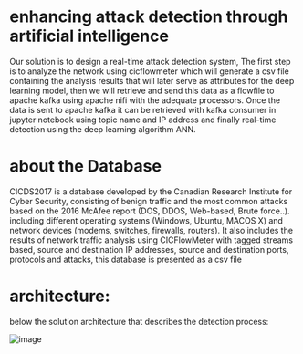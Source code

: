 # enhancing attack detection through artificial intelligence
Our solution is to design a real-time attack detection system, The first step is to analyze the network using cicflowmeter which will generate a csv file containing the analysis results that will later serve as attributes for the deep learning model, then we will retrieve and send this data as a flowfile to apache kafka using apache nifi with the adequate processors.
Once the data is sent to apache kafka it can be retrieved with kafka consumer in jupyter notebook using topic name and IP address and finally real-time detection using the deep learning algorithm ANN. 
# about the Database 
CICDS2017 is a database developed by the Canadian Research Institute for Cyber Security, consisting of benign traffic and the most common attacks based on the 2016 McAfee report (DOS, DDOS, Web-based, Brute force..). including different operating systems (Windows, Ubuntu, MACOS X) and network devices (modems, switches, firewalls, routers).
It also includes the results of network traffic analysis using CICFlowMeter with tagged streams based, source and destination IP addresses, source and destination ports, protocols and attacks, this database is presented as a csv file
# architecture: 
below the solution architecture that describes the detection process:

![image](https://github.com/FadhelBoussen/deep-learning/assets/144439317/55540e81-f119-4535-82d5-38d0b6678244)

